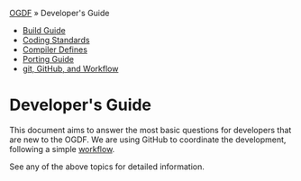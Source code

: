 [OGDF](../README.md) » Developer's Guide

 * [Build Guide](build.md)
 * [Coding Standards](standards.md)
 * [Compiler Defines](defines.md)
 * [Porting Guide](porting.md)
 * [git, GitHub, and Workflow](workflow.md)

# Developer's Guide

This document aims to answer the most basic questions for developers that are new to the OGDF.
We are using GitHub to coordinate the development, following a simple [workflow](https://guides.github.com/introduction/flow/).

See any of the above topics for detailed information.

